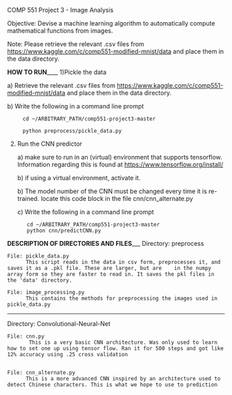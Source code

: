 COMP 551 Project 3 - Image Analysis

Objective: Devise a machine learning algorithm to automatically compute mathematical functions from images.

Note: Please retrieve the relevant .csv files from https://www.kaggle.com/c/comp551-modified-mnist/data and place them in the data directory.



________________________HOW TO RUN____________________________
1)Pickle the data

   a) Retrieve the relevant .csv files from https://www.kaggle.com/c/comp551-modified-mnist/data and place them in the data directory.
   
   b) Write the following in a command line prompt 
   
         cd ~/ARBITRARY_PATH/comp551-project3-master
         
         python preprocess/pickle_data.py
   
   
2) Run the CNN predictor
   
   a) make sure to run in an (virtual) environment that supports tensorflow. Information regarding this is found at https://www.tensorflow.org/install/
   
   b) if using a virtual environment, activate it. 
   
   b) The model number of the CNN must be changed every time it is re-trained. locate this code block in the file cnn/cnn_alternate.py
   
   c) Write the following in a command line prompt 
          
          cd ~/ARBITRARY_PATH/comp551-project3-master
          python cnn/predictCNN.py



____________DESCRIPTION OF DIRECTORIES AND FILES_______________
Directory: preprocess

    File: pickle_data.py
          This script reads in the data in csv form, preprocesses it, and saves it as a .pkl file. These are larger, but are    in the numpy array form so they are faster to read in. It saves the pkl files in the 'data' directory.
          
    File: image_processing.py
          This contains the methods for preprocessing the images used in pickle_data.py
 
_______________________________________________________________
Directory: Convolutional-Neural-Net
    
    File: cnn.py
           This is a very basic CNN architecture. Was only used to learn how to set one up using tensor flow. Ran it for 500 steps and got like 12% accuracy using .25 cross validation
           
          
    File: cnn_alternate.py
          This is a more advanced CNN inspired by an architecture used to detect Chinese characters. This is what we hope to use to prediction     
